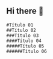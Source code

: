 ## Hi there 👋



<!-- Cabeçalhos -->

    #Título 01
    ##Título 02
    ###Título 03
    ####Título 04
    #####Título 05
    ######Título 06

<!-- Cabeçalhos -->


<!--
**JanaFioravanti/JanaFioravanti** is a ✨ _special_ ✨ repository because its `README.md` (this file) appears on your GitHub profile.

Here are some ideas to get you started:

- 🔭 I’m currently working on ...
- 🌱 I’m currently learning ...
- 👯 I’m looking to collaborate on ...
- 🤔 I’m looking for help with ...
- 💬 Ask me about ...
- 📫 How to reach me: ...
- 😄 Pronouns: ...
- ⚡ Fun fact: ...
-->
